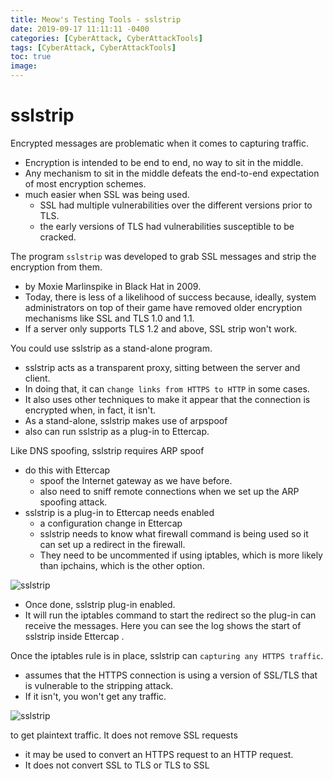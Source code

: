```yaml
---
title: Meow's Testing Tools - sslstrip
date: 2019-09-17 11:11:11 -0400
categories: [CyberAttack, CyberAttackTools]
tags: [CyberAttack, CyberAttackTools]
toc: true
image:
---
```


# sslstrip


Encrypted messages are problematic when it comes to capturing traffic.
- Encryption is intended to be end to end, no way to sit in the middle.
- Any mechanism to sit in the middle defeats the end-to-end expectation of most encryption schemes.
- much easier when SSL was being used.
  - SSL had multiple vulnerabilities over the different versions prior to TLS.
  - the early versions of TLS had vulnerabilities susceptible to be cracked.

The program `sslstrip` was developed to grab SSL messages and strip the encryption from them.
- by Moxie Marlinspike in Black Hat in 2009.
- Today, there is less of a likelihood of success because, ideally, system administrators on top of their game have removed older encryption mechanisms like SSL and TLS 1.0 and 1.1.
- If a server only supports TLS 1.2 and above, SSL strip won't work.

You could use sslstrip as a stand-alone program.
- sslstrip acts as a transparent proxy, sitting between the server and client.
- In doing that, it can `change links from HTTPS to HTTP` in some cases.
- It also uses other techniques to make it appear that the connection is encrypted when, in fact, it isn't.
- As a stand-alone, sslstrip makes use of arpspoof
- also can run sslstrip as a plug-in to Ettercap.

Like DNS spoofing, sslstrip requires ARP spoof
- do this with Ettercap
  - spoof the Internet gateway as we have before.
  - also need to sniff remote connections when we set up the ARP spoofing attack.
- sslstrip is a plug-in to Ettercap needs enabled
  - a configuration change in Ettercap
  - sslstrip needs to know what firewall command is being used so it can set up a redirect in the firewall.
  - They need to be uncommented if using iptables, which is more likely than ipchains, which is the other option.

![sslstrip](https://i.imgur.com/uuOqywf.png)

  - Once done, sslstrip plug-in enabled.
  - It will run the iptables command to start the redirect so the plug-in can receive the messages. Here you can see the log shows the start of sslstrip inside Ettercap .


Once the iptables rule is in place, sslstrip can `capturing any HTTPS traffic`.
- assumes that the HTTPS connection is using a version of SSL/TLS that is vulnerable to the stripping attack.
- If it isn't, you won't get any traffic.

![sslstrip](https://i.imgur.com/K9lZ7F3.png)


to get plaintext traffic. It does not remove SSL requests
- it may be used to convert an HTTPS request to an HTTP request.
- It does not convert SSL to TLS or TLS to SSL
